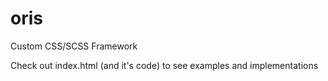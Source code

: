# oris
Custom CSS/SCSS Framework

Check out index.html (and it's code) to see examples and implementations